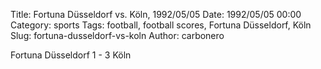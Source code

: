 Title: Fortuna Düsseldorf vs. Köln, 1992/05/05
Date: 1992/05/05 00:00
Category: sports
Tags: football, football scores, Fortuna Düsseldorf, Köln
Slug: fortuna-dusseldorf-vs-koln
Author: carbonero


Fortuna Düsseldorf 1 - 3 Köln
